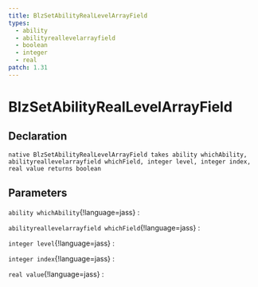 ```yaml
---
title: BlzSetAbilityRealLevelArrayField
types:
  - ability
  - abilityreallevelarrayfield
  - boolean
  - integer
  - real
patch: 1.31
---
```


# BlzSetAbilityRealLevelArrayField

## Declaration

```jass
native BlzSetAbilityRealLevelArrayField takes ability whichAbility, abilityreallevelarrayfield whichField, integer level, integer index, real value returns boolean
```

## Parameters
`ability whichAbility`{!language=jass}
: 

`abilityreallevelarrayfield whichField`{!language=jass}
: 

`integer level`{!language=jass}
: 

`integer index`{!language=jass}
: 

`real value`{!language=jass}
: 
